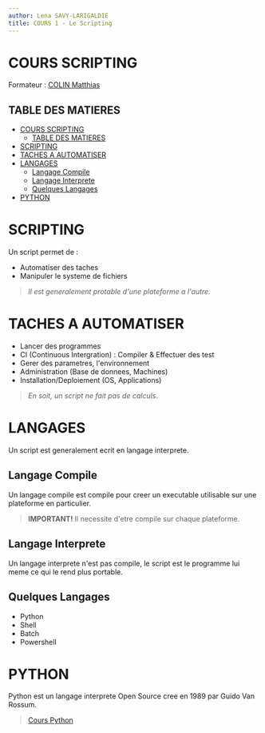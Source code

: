 ```yaml
---
author: Lena SAVY-LARIGALDIE
title: COURS 1 - Le Scripting
---
```


# COURS SCRIPTING

Formateur : [COLIN Matthias](https://github.com/matthcol/scripting202302)

## TABLE DES MATIERES
- [COURS SCRIPTING](#cours-scripting)
  - [TABLE DES MATIERES](#table-des-matieres)
- [SCRIPTING](#scripting)
- [TACHES A AUTOMATISER](#taches-a-automatiser)
- [LANGAGES](#langages)
  - [Langage Compile](#langage-compile)
  - [Langage Interprete](#langage-interprete)
  - [Quelques Langages](#quelques-langages)
- [PYTHON](#python)

# SCRIPTING

Un script permet de :
- Automatiser des taches
- Manipuler le systeme de fichiers

> *Il est generalement protable d'une plateforme a l'autre.*

# TACHES A AUTOMATISER

- Lancer des programmes
- CI (Continuous Intergration) :  Compiler & Effectuer des test
- Gerer des parametres, l'environnement
- Administration (Base de donnees, Machines)
- Installation/Deploiement (OS, Applications)

> *En soit, un script ne fait pas de calculs.*

# LANGAGES

Un script est generalement ecrit en langage interprete.

## Langage Compile

Un langage compile est compile pour creer un executable utilisable sur une plateforme en particulier.

> **IMPORTANT!** Il necessite d'etre compile sur chaque plateforme.

## Langage Interprete

Un langage interprete n'est pas compile, le script est le programme lui meme ce qui le rend plus portable.

## Quelques Langages

- Python
- Shell
- Batch
- Powershell

# PYTHON

Python est un langage interprete Open Source cree en 1989 par Guido Van Rossum.

> [Cours Python](https://github.com/Plunne/siilena/blob/main/Scripting/Python.md)
